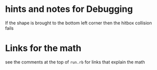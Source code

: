 # hints and notes for Debugging
If the shape is brought to the bottom left corner then the hitbox collision fails

# Links for the math
see the comments at the top of `run.rb` for links that explain the math
